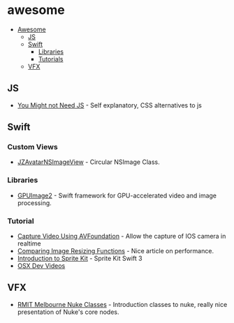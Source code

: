 # awesome

- [Awesome](#awesome)
    - [JS](#js)
    - [Swift](#swift)
        - [Libraries](#libraries)
        - [Tutorials](#tutorial)
    - [VFX](#vfx)



## JS
* [You Might not Need JS](http://youmightnotneedjs.com) - Self explanatory, CSS alternatives to js


## Swift

### Custom Views
* [JZAvatarNSImageView](https://github.com/Swift-Kit/JZAvatarNSImageView) - Circular NSImage Class.

### Libraries
* [GPUImage2](https://github.com/BradLarson/GPUImage2) - Swift framework for GPU-accelerated video and image processing.

### Tutorial
* [Capture Video Using AVFoundation](https://www.invasivecode.com/weblog/AVFoundation-Swift-capture-video/?doing_wp_cron=1477610759.7413361072540283203125) - Allow the capture of IOS camera in realtime
* [Comparing Image Resizing Functions](http://nshipster.com/image-resizing/) - Nice article on performance.
* [Introduction to Sprite Kit](https://www.youtube.com/watch?v=zQ9R_qC6GeY) - Sprite Kit Swift 3 
* [OSX Dev Videos](https://www.youtube.com/user/harryworld/videos)

## VFX

* [RMIT Melbourne Nuke Classes](http://opticalenquiry.com/nuke/index.php?title=Main_Page) - Introduction classes to nuke, really nice presentation of Nuke's core nodes.
